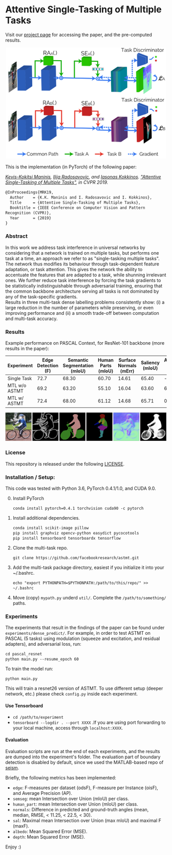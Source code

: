 # Attentive Single-Tasking of Multiple Tasks
Visit our [project page](http://www.vision.ee.ethz.ch/~kmaninis/astmt) for accessing the paper, and the pre-computed results.

<p align="center">
<img src="doc/astmt.png" width="500">
</p>

This is the implementation (in PyTorch) of the following paper:
 
*[Kevis-Kokitsi Maninis](http://www.vision.ee.ethz.ch/~kmaninis/), [Ilija Radosavovic](http://www.ilijar.com/), and [Iasonas Kokkinos](http://www0.cs.ucl.ac.uk/staff/I.Kokkinos/index.html).
["Attentive Single-Tasking of Multiple Tasks"](https://arxiv.org/abs/1904.08918), in CVPR 2019.*

```
@InProceedings{MRK19,
  Author    = {K.K. Maninis and I. Radosavovic and I. Kokkinos},
  Title     = {Attentive Single-Tasking of Multiple Tasks},
  Booktitle = {IEEE Conference on Computer Vision and Pattern Recognition (CVPR)},
  Year      = {2019}
}
```

### Abstract
In this work we address task interference in universal networks by considering that a network is trained on multiple tasks, but performs one task at a time, an approach we refer to as "single-tasking multiple tasks". The network thus modifies its behaviour through task-dependent feature adaptation, or task attention. This gives the network the ability to accentuate the features that are adapted to a task, while shunning irrelevant ones. We further reduce task interference by forcing the task gradients to be statistically indistinguishable through adversarial training, ensuring that the common backbone architecture serving all tasks is not dominated by any of the task-specific gradients.   
Results in three multi-task dense labelling problems consistently show: (i)  a large reduction in the number of parameters while preserving, or even improving performance and (ii) a smooth trade-off between computation and multi-task accuracy.

### Results
Example performance on PASCAL Context, for ResNet-101 backbone (more results in the paper):

|  Experiment   | Edge Detection (F) | Semantic Segmentation (mIoU) | Human Parts (mIoU) | Surface Normals (mErr) | Saliency (mIoU)| Average Drop (%)|
| ------------  | ------------------ | ---------------------------- | ------------------ | ---------------------- | -------------- | --------------- |
|  Single Task  |        72.7        |            68.30             |       60.70        |           14.61        |      65.40     |          -      |
| MTL w/o ASTMT |        69.2        |            63.20             |       55.10        |           16.04        |      63.60     |         6.81    |
| MTL w/ ASTMT  |        72.4        |            68.00             |       61.12        |           14.68        |      65.71     |         0.04    |
 
<p align="center">
<img src="doc/qualitative.png">
</p>


### License

This repository is released under the following [LICENSE](https://github.com/facebookresearch/astmt/blob/master/LICENSE).

###  Installation / Setup:

This code was tested with Python 3.6, PyTorch 0.4.1/1.0, and CUDA 9.0.

0. Install PyTorch
    ```
    conda install pytorch=0.4.1 torchvision cuda90 -c pytorch
    ```

1. Install additional dependencies.
    ```
    conda install scikit-image pillow
    pip install graphviz opencv-python easydict pycocotools
    pip install tensorboard tensorboardx tensorflow
    ```
    
2. Clone the multi-task repo.
    ```
    git clone https://github.com/facebookresearch/astmt.git
    ```

3. Add the multi-task package directory, easiest if you initialize it into your ~/.bashrc.
    ```
    echo "export PYTHONPATH=$PYTHONPATH:/path/to/this/repo/" >> ~/.bashrc
    ```
    
4. Move (copy) `mypath.py` underd `util/`. Complete the `/path/to/something/` paths. 



### Experiments

The experiments that result in the findings of the paper can be found under `experiments/dense_predict/`.
For example, in order to test ASTMT on PASCAL (5 tasks) using modulation (squeeze and excitation, and residual adapters), and adversarial loss, run:
```
cd pascal_resnet
python main.py --resume_epoch 60
```

To train the model run:
```
python main.py 
```
This will train a resnet26 version of ASTMT. To use different setup (deeper network, etc.) please check `config.py` inside each experiment.

#### Use Tensorboard
- `cd /path/to/experiment`
- `tensorboard --logdir . --port XXXX` .If you are using port forwarding to your local machine, access through `localhost:XXXX`.

#### Evaluation
Evaluation scripts are run at the end of each experiments, and the results are dumped into the experiment's folder.
The evaluation part of boundary detection is disabled by default, since we used the MATLAB-based repo of [seism](https://github.com/jponttuset/seism).

Briefly, the following metrics has been implemented:
- `edge`: F-measures per dataset (odsF), F-measure per Instance (oisF), and Average Precision (AP).
- `semseg`: mean Intersection over Union (mIoU) per class.
- `human_part`: mean Intersection over Union (mIoU) per class.
- `normals`: Difference in predicted and ground-truth angles (mean, median, RMSE, < 11.25, < 22.5, < 30).
- `sal`: Maximal mean Intersection over Union (max mIoU) and maximal F (maxF).
- `albedo`: Mean Squared Error (MSE).
- `depth`: Mean Squared Error (MSE).

Enjoy :)


 
